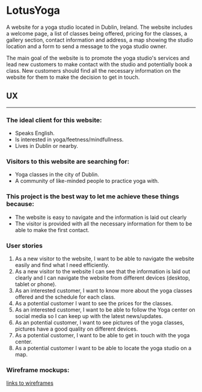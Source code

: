 # LotusYoga

A website for a yoga studio located in Dublin, Ireland. The website includes a welcome page, a list of classes being offered, pricing for the classes, a gallery section, contact information and address, a map showing the studio location and a form to send a message to the yoga studio owner. 

The main goal of the website is to promote the yoga studio's services and lead new customers to make contact with the studio and potentially book a class. New customers should find all the necessary information on the website for them to make the decision to get in touch. 

## UX
___

### The ideal client for this website: 

- Speaks English.
- Is interested in yoga/feetness/mindfullness.
- Lives in Dublin or nearby.

### Visitors to this website are searching for: 

- Yoga classes in the city of Dublin.
- A community of like-minded people to practice yoga with.

### This project is the best way to let me achieve these things because: 

- The website is easy to navigate and the information is laid out clearly
- The visitor is provided with all the necessary information for them to be able to make the first contact. 

### User stories

1. As a new visitor to the website, I want to be able to navigate the website easily and find what I need efficiently.
2. As a new visitor to the website I can see that the information is laid out clearly and I can navigate the website from different devices (desktop, tablet or phone).
3. As an interested customer, I want to know more about the yoga classes offered and the schedule for each class. 
4. As a potential customer I want to see the prices for the classes. 
5. As an interested customer, I want to be able to follow the Yoga center on social media so I can keep up with the latest news/updates.
6. As an potential customer, I want to see pictures of the yoga classes, pictures have a good quality on different devices.
7. As a potential customer, I want to be able to get in touch with the yoga center.
8. As a potential customer I want to be able to locate the yoga studio on a map.

### Wireframe mockups:

[links to wireframes](https://xd.adobe.com/view/b0d9dea9-eea4-4592-83f1-881f2bfa4a8e-e58a/?fullscreen&hints=offs)


